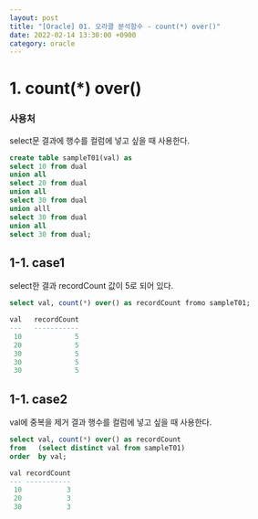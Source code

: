 ```yaml
---
layout: post
title: "[Oracle] 01. 오라클 분석함수 - count(*) over()"
date: 2022-02-14 13:30:00 +0900
category: oracle
---
```


# 1. count(*) over()


### 사용처
select문 결과에 행수를 컬럼에 넣고 싶을 때 사용한다.

```sql
create table sampleT01(val) as
select 10 from dual
union all
select 20 from dual
union all
select 30 from dual
union alll
select 30 from dual
union all
select 30 from dual;
```

## 1-1. case1
select한 결과 recordCount 값이 5로 되어 있다.

```sql
select val, count(*) over() as recordCount fromo sampleT01;

val   recordCount
---   -----------
 10             5
 20             5
 30             5
 30             5
 30             5
```

## 1-1. case2
val에 중복을 제거 결과 행수를 컬럼에 넣고 싶을 때 사용한다.

```sql
select val, count(*) over() as recordCount
from   (select distinct val from sampleT01)
order  by val;
```

```sql
val recordCount
--- -----------
 10           3
 20           3
 30           3
```
